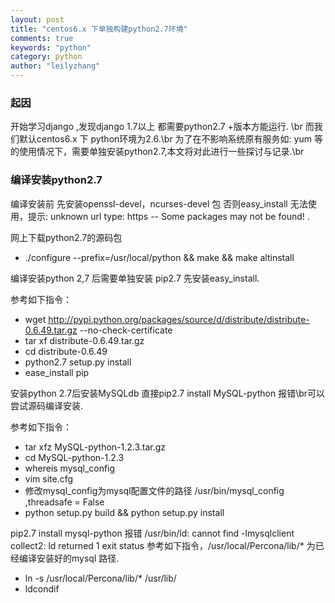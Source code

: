 ```yaml
---
layout: post
title: "centos6.x 下单独构建python2.7环境"
comments: true
keywords: "python"
category: python
author: "leilyzhang"
---
```


### 起因
开始学习django ,发现django 1.7以上 都需要python2.7 +版本方能运行. \br
而我们默认centos6.x 下 python环境为2.6.\br
为了在不影响系统原有服务如: yum 等的使用情况下，需要单独安装python2.7,本文将对此进行一些探讨与记录.\br


### 编译安装python2.7

编译安装前 先安装openssl-devel，ncurses-devel 包
否则easy_install 无法使用，提示:
unknown url type: https -- Some packages may not be found! .

网上下载python2.7的源码包

- ./configure --prefix=/usr/local/python && make && make altinstall 

编译安装python 2,7 后需要单独安装 pip2.7 先安装easy_install.

参考如下指令：

- wget http://pypi.python.org/packages/source/d/distribute/distribute-0.6.49.tar.gz --no-check-certificate
- tar xf distribute-0.6.49.tar.gz
- cd distribute-0.6.49
- python2.7 setup.py install
- ease_install pip

安装python 2.7后安装MySQLdb 直接pip2.7 install MySQL-python 报错\br可以尝试源码编译安装.

参考如下指令：

- tar xfz MySQL-python-1.2.3.tar.gz
- cd MySQL-python-1.2.3
- whereis  mysql_config 
- vim site.cfg
- 修改mysql_config为mysql配置文件的路径 /usr/bin/mysql_config ,threadsafe = False
- python setup.py build && python setup.py install
 
pip2.7 install mysql-python 报错 /usr/bin/ld: cannot find -lmysqlclient collect2: ld returned 1 exit status
参考如下指令，/usr/local/Percona/lib/* 为已经编译安装好的mysql 路径.

- ln -s /usr/local/Percona/lib/* /usr/lib/
- ldcondif

